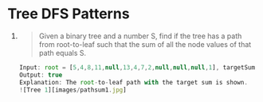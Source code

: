 # Tree DFS Patterns

1) > Given a binary tree and a number S, find if the tree has a path from root-to-leaf such that the sum of all the node values of that path equals S.

   ````js
   Input: root = [5,4,8,11,null,13,4,7,2,null,null,null,1], targetSum = 22
   Output: true
   Explanation: The root-to-leaf path with the target sum is shown.
   ![Tree 1][images/pathsum1.jpg]
   ````
